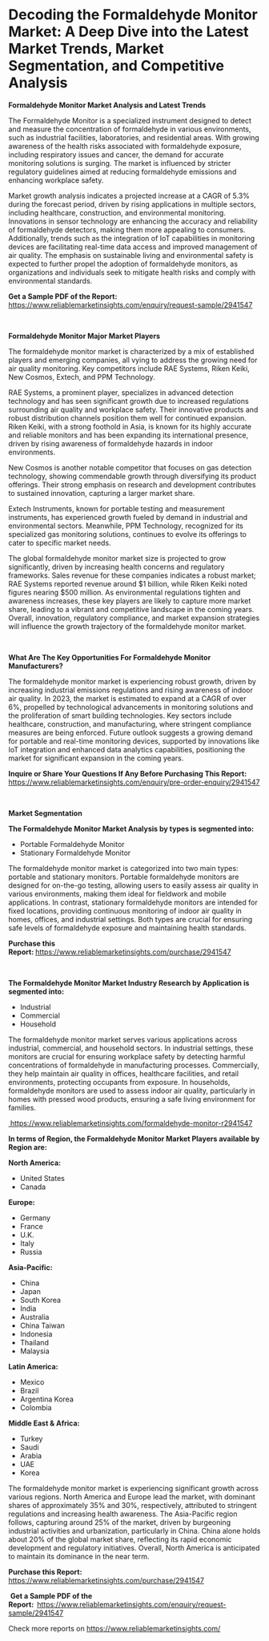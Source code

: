 <p><h1>Decoding the Formaldehyde Monitor Market: A Deep Dive into the Latest Market Trends, Market Segmentation, and Competitive Analysis</h1></p><p><strong>Formaldehyde Monitor Market Analysis and Latest Trends</strong></p>
<p><p>The Formaldehyde Monitor is a specialized instrument designed to detect and measure the concentration of formaldehyde in various environments, such as industrial facilities, laboratories, and residential areas. With growing awareness of the health risks associated with formaldehyde exposure, including respiratory issues and cancer, the demand for accurate monitoring solutions is surging. The market is influenced by stricter regulatory guidelines aimed at reducing formaldehyde emissions and enhancing workplace safety.</p><p>Market growth analysis indicates a projected increase at a CAGR of 5.3% during the forecast period, driven by rising applications in multiple sectors, including healthcare, construction, and environmental monitoring. Innovations in sensor technology are enhancing the accuracy and reliability of formaldehyde detectors, making them more appealing to consumers. Additionally, trends such as the integration of IoT capabilities in monitoring devices are facilitating real-time data access and improved management of air quality. The emphasis on sustainable living and environmental safety is expected to further propel the adoption of formaldehyde monitors, as organizations and individuals seek to mitigate health risks and comply with environmental standards.</p></p>
<p><strong>Get a Sample PDF of the Report:&nbsp;</strong> <a href="https://www.reliablemarketinsights.com/enquiry/request-sample/2941547?utm_campaign=3498&utm_medium=2&utm_source=Github&utm_content=ia&utm_term=15032025&utm_id=formaldehyde-monitor">https://www.reliablemarketinsights.com/enquiry/request-sample/2941547</a></p>
<p>&nbsp;</p>
<p><strong>Formaldehyde Monitor Major Market Players</strong></p>
<p><p>The formaldehyde monitor market is characterized by a mix of established players and emerging companies, all vying to address the growing need for air quality monitoring. Key competitors include RAE Systems, Riken Keiki, New Cosmos, Extech, and PPM Technology. </p><p>RAE Systems, a prominent player, specializes in advanced detection technology and has seen significant growth due to increased regulations surrounding air quality and workplace safety. Their innovative products and robust distribution channels position them well for continued expansion. Riken Keiki, with a strong foothold in Asia, is known for its highly accurate and reliable monitors and has been expanding its international presence, driven by rising awareness of formaldehyde hazards in indoor environments.</p><p>New Cosmos is another notable competitor that focuses on gas detection technology, showing commendable growth through diversifying its product offerings. Their strong emphasis on research and development contributes to sustained innovation, capturing a larger market share.</p><p>Extech Instruments, known for portable testing and measurement instruments, has experienced growth fueled by demand in industrial and environmental sectors. Meanwhile, PPM Technology, recognized for its specialized gas monitoring solutions, continues to evolve its offerings to cater to specific market needs.</p><p>The global formaldehyde monitor market size is projected to grow significantly, driven by increasing health concerns and regulatory frameworks. Sales revenue for these companies indicates a robust market; RAE Systems reported revenue around $1 billion, while Riken Keiki noted figures nearing $500 million. As environmental regulations tighten and awareness increases, these key players are likely to capture more market share, leading to a vibrant and competitive landscape in the coming years. Overall, innovation, regulatory compliance, and market expansion strategies will influence the growth trajectory of the formaldehyde monitor market.</p></p>
<p>&nbsp;</p>
<p><strong>What Are The Key Opportunities For Formaldehyde Monitor Manufacturers?</strong></p>
<p><p>The formaldehyde monitor market is experiencing robust growth, driven by increasing industrial emissions regulations and rising awareness of indoor air quality. In 2023, the market is estimated to expand at a CAGR of over 6%, propelled by technological advancements in monitoring solutions and the proliferation of smart building technologies. Key sectors include healthcare, construction, and manufacturing, where stringent compliance measures are being enforced. Future outlook suggests a growing demand for portable and real-time monitoring devices, supported by innovations like IoT integration and enhanced data analytics capabilities, positioning the market for significant expansion in the coming years.</p></p>
<p><strong>Inquire or Share Your Questions If Any Before Purchasing This Report:</strong> <a href="https://www.reliablemarketinsights.com/enquiry/pre-order-enquiry/2941547?utm_campaign=3498&utm_medium=2&utm_source=Github&utm_content=ia&utm_term=15032025&utm_id=formaldehyde-monitor">https://www.reliablemarketinsights.com/enquiry/pre-order-enquiry/2941547</a></p>
<p>&nbsp;</p>
<p><strong>Market Segmentation</strong></p>
<p><strong>The Formaldehyde Monitor Market Analysis by types is segmented into:</strong></p>
<p><ul><li>Portable Formaldehyde Monitor</li><li>Stationary Formaldehyde Monitor</li></ul></p>
<p><p>The formaldehyde monitor market is categorized into two main types: portable and stationary monitors. Portable formaldehyde monitors are designed for on-the-go testing, allowing users to easily assess air quality in various environments, making them ideal for fieldwork and mobile applications. In contrast, stationary formaldehyde monitors are intended for fixed locations, providing continuous monitoring of indoor air quality in homes, offices, and industrial settings. Both types are crucial for ensuring safe levels of formaldehyde exposure and maintaining health standards.</p></p>
<p><strong>Purchase this Report:&nbsp;</strong><a href="https://www.reliablemarketinsights.com/purchase/2941547?utm_campaign=3498&utm_medium=2&utm_source=Github&utm_content=ia&utm_term=15032025&utm_id=formaldehyde-monitor">https://www.reliablemarketinsights.com/purchase/2941547</a></p>
<p>&nbsp;</p>
<p><strong>The Formaldehyde Monitor Market Industry Research by Application is segmented into:</strong></p>
<p><ul><li>Industrial</li><li>Commercial</li><li>Household</li></ul></p>
<p><p>The formaldehyde monitor market serves various applications across industrial, commercial, and household sectors. In industrial settings, these monitors are crucial for ensuring workplace safety by detecting harmful concentrations of formaldehyde in manufacturing processes. Commercially, they help maintain air quality in offices, healthcare facilities, and retail environments, protecting occupants from exposure. In households, formaldehyde monitors are used to assess indoor air quality, particularly in homes with pressed wood products, ensuring a safe living environment for families.</p></p>
<p><a href="https://www.reliablemarketinsights.com/formaldehyde-monitor-r2941547?utm_campaign=3498&utm_medium=2&utm_source=Github&utm_content=ia&utm_term=15032025&utm_id=formaldehyde-monitor">&nbsp;https://www.reliablemarketinsights.com/formaldehyde-monitor-r2941547</a></p>
<p><strong>In terms of Region, the Formaldehyde Monitor Market Players available by Region are:</strong></p>
<p>
    <p> <strong> North America: </strong>
        <ul>
            <li>United States</li>
            <li>Canada</li>
        </ul>
        </p> 
    <p> <strong> Europe: </strong>
        <ul>
            <li>Germany</li>
            <li>France</li>
            <li>U.K.</li>
            <li>Italy</li>
            <li>Russia</li>
        </ul>
        </p> 
    <p> <strong> Asia-Pacific: </strong>
        <ul>
            <li>China</li>
            <li>Japan</li>
            <li>South Korea</li>
            <li>India</li>
            <li>Australia</li>
            <li>China Taiwan</li>
            <li>Indonesia</li>
            <li>Thailand</li>
            <li>Malaysia</li>
        </ul>
        </p> 
    <p> <strong> Latin America: </strong>
        <ul>
            <li>Mexico</li>
            <li>Brazil</li>
            <li>Argentina Korea</li>
            <li>Colombia</li>
        </ul>
        </p> 
    <p> <strong> Middle East & Africa: </strong>
        <ul>
            <li>Turkey</li>
            <li>Saudi</li>
            <li>Arabia</li>
            <li>UAE</li>
            <li>Korea</li>
        </ul>
    </p>
    </p>
<p><p>The formaldehyde monitor market is experiencing significant growth across various regions. North America and Europe lead the market, with dominant shares of approximately 35% and 30%, respectively, attributed to stringent regulations and increasing health awareness. The Asia-Pacific region follows, capturing around 25% of the market, driven by burgeoning industrial activities and urbanization, particularly in China. China alone holds about 20% of the global market share, reflecting its rapid economic development and regulatory initiatives. Overall, North America is anticipated to maintain its dominance in the near term.</p></p>
<p><strong>Purchase this Report: </strong><a href="https://www.reliablemarketinsights.com/purchase/2941547?utm_campaign=3498&utm_medium=2&utm_source=Github&utm_content=ia&utm_term=15032025&utm_id=formaldehyde-monitor">https://www.reliablemarketinsights.com/purchase/2941547</a></p>
<p>&nbsp;<strong>Get a Sample PDF of the Report:&nbsp;&nbsp;</strong><a href="https://www.reliablemarketinsights.com/enquiry/request-sample/2941547?utm_campaign=3498&utm_medium=2&utm_source=Github&utm_content=ia&utm_term=15032025&utm_id=formaldehyde-monitor">https://www.reliablemarketinsights.com/enquiry/request-sample/2941547</a></p>
<p><strong></strong></p>
<p>Check more reports on <a href="https://www.reliablemarketinsights.com/?utm_campaign=3498&utm_medium=2&utm_source=Github&utm_content=ia&utm_term=15032025&utm_id=formaldehyde-monitor">https://www.reliablemarketinsights.com/</a></p>